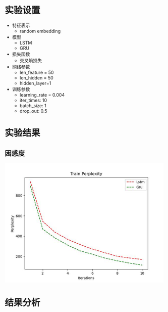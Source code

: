 # 实验设置
* 特征表示
    * random embedding
* 模型
    * LSTM
    * GRU 
* 损失函数
    * 交叉熵损失
* 网络参数
    * len_feature = 50
    * len_hidden = 50
    * hidden_layer=1
* 训练参数
    * learning_rate = 0.004
    * iter_times: 10
    * batch_size: 1
    * drop_out: 0.5
# 实验结果
## 困惑度
![perplexity](./perplexity.jpg)
# 结果分析